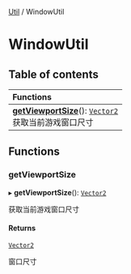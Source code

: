 [Util](Util.Util.md) / WindowUtil

# WindowUtil <Badge type="tip" text="Namespace" /> <Score text="WindowUtil" />

## Table of contents

| Functions |
| :-----|
| **[getViewportSize](Util.WindowUtil.md#getviewportsize)**(): [`Vector2`](../classes/Type.Vector2.md) <br> 获取当前游戏窗口尺寸|

## Functions

### getViewportSize <Score text="getViewportSize" /> 

▸ **getViewportSize**(): [`Vector2`](../classes/Type.Vector2.md) <Badge type="tip" text="other" />

获取当前游戏窗口尺寸


#### Returns

[`Vector2`](../classes/Type.Vector2.md)

窗口尺寸

